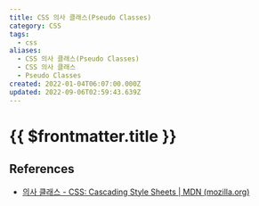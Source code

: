 ```yaml
---
title: CSS 의사 클래스(Pseudo Classes)
category: CSS
tags:
  - css
aliases:
  - CSS 의사 클래스(Pseudo Classes)
  - CSS 의사 클래스
  - Pseudo Classes
created: 2022-01-04T06:07:00.000Z
updated: 2022-09-06T02:59:43.639Z
---
```


# {{ $frontmatter.title }}

## References

- [의사 클래스 - CSS: Cascading Style Sheets | MDN (mozilla.org)](https://developer.mozilla.org/ko/docs/Web/CSS/Pseudo-classes)

